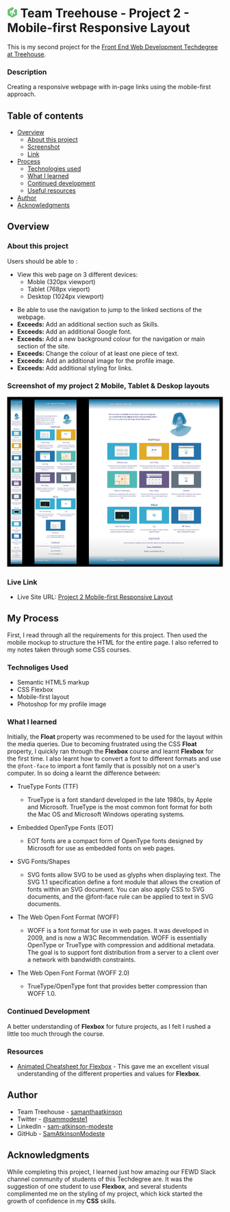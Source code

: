 # ![](img/treehouse.png) Team Treehouse - Project 2 - Mobile-first Responsive Layout

This is my second project for the [Front End Web Development Techdegree at Treehouse](https://teamtreehouse.com/techdegree/front-end-web-development).

### Description
Creating a responsive webpage with in-page links using the mobile-first approach. 

## Table of contents
- [Overview](#overview)
  - [About this project](#about-this-project)
  - [Screenshot](#screenshot)
  - [Link](#links)
- [Process](#my-process) 
  - [Technologies used](#technologies-used) 
  - [What I learned](#what-i-learned) 
  - [Continued development](#continued-development) 
  - [Useful resources](#useful-resources) 
- [Author](#author) 
- [Acknowledgments](#acknowledgments) 

## Overview
  
### About this project
Users should be able to :
* View this web page on 3 different devices:
  * Moble (320px viewport)
  * Tablet (768px vieport)
  * Desktop (1024px viewport)
- Be able to use the navigation to jump to the linked sections of the webpage.
- **Exceeds:** Add an additional section such as Skills.
- **Exceeds:** Add an additional Google font.
- **Exceeds:** Add a new background colour for the navigation or main section of the site.
- **Exceeds:** Change the colour of at least one piece of text.
- **Exceeds:** Add an additional image for the profile image.
- **Exceeds:** Add additional styling for links.
### Screenshot of my project 2 Mobile, Tablet & Deskop layouts
![](img/layouts.jpg)


### Live Link
- Live Site URL: [Project 2 Mobile-first Responsive Layout](https://https://samatkinsonmodeste.github.io/project-2-treehouse-FEWDtechdegree/)

## My Process
First, I read through all the requirements for this project.
Then used the mobile mockup to structure the HTML for the entire page.
I also referred to my notes taken through some CSS courses. 

### Technoliges Used
- Semantic HTML5 markup
- CSS Flexbox
- Mobile-first layout
- Photoshop for my profile image

### What I learned
Initially, the **Float** property was recommened to be used for the layout within the media queries. Due to becoming frustrated using the CSS **Float** property, I quickly ran through the **Flexbox** course and learnt **Flexbox** for the first time.
I also learnt how to convert a font to different formats and use the ```@font-face``` to import a font family that is possibly not on a user's computer. In so doing a learnt the difference between:
* TrueType Fonts (TTF)
  * TrueType is a font standard developed in the late 1980s, by Apple and Microsoft. TrueType is the most common font format for both the Mac OS and Microsoft Windows operating systems.

* Embedded OpenType Fonts (EOT)
  * EOT fonts are a compact form of OpenType fonts designed by Microsoft for use as embedded fonts on web pages.

* SVG Fonts/Shapes
  * SVG fonts allow SVG to be used as glyphs when displaying text. The SVG 1.1 specification define a font module that allows the creation of fonts within an SVG document. You can also apply CSS to SVG documents, and the @font-face rule can be applied to text in SVG documents.

* The Web Open Font Format (WOFF)

  * WOFF is a font format for use in web pages. It was developed in 2009, and is now a W3C Recommendation. WOFF is essentially OpenType or TrueType with compression and additional metadata. The goal is to support font distribution from a server to a client over a network with bandwidth constraints.

* The Web Open Font Format (WOFF 2.0)

  * TrueType/OpenType font that provides better compression than WOFF 1.0. 

### Continued Development

A better understanding of **Flexbox** for future projects, as I felt I rushed a little too much through the course.


### Resources
- [Animated Cheatsheet for Flexbox](https://www.freecodecamp.org/news/flexbox-the-ultimate-css-flex-cheatsheet/) - This gave me an excellent visual understanding of the different properties and values for **Flexbox**.

## Author
- Team Treehouse - [samanthaatkinson](https://www.teamtreehouse.com/samanthaatkinson)
- Twitter - [@sammodeste1](https://www.twitter.com/@sammodeste1)
- LinkedIn - [sam-atkinson-modeste](https://www.linkedin.com/<<sam-atkinson-modeste>>)
- GitHub - [SamAtkinsonModeste](https://www.github.com/SamAtkinsonModeste)

## Acknowledgments
While completing this project, I learned just how amazing our FEWD Slack channel community of students of this Techdegree are. It was the suggestion of one student to use **Flexbox**, and several students complimented me on the styling of my project, which kick started the growth of confidence in my **CSS** skills.